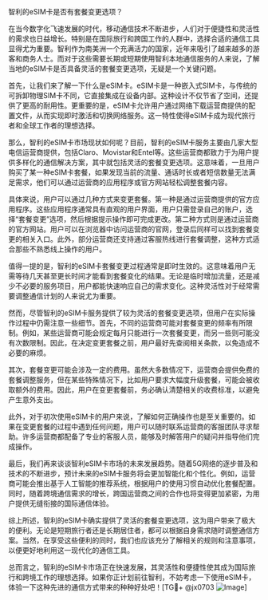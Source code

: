 智利的eSIM卡是否有套餐变更选项？

在当今数字化飞速发展的时代，移动通信技术不断进步，人们对于便捷性和灵活性的需求也日益增长。特别是在国际旅行和跨国工作的人群中，选择合适的通信工具显得尤为重要。智利作为南美洲一个充满活力的国家，近年来吸引了越来越多的游客和商务人士。而对于这些需要长期或短期使用智利本地通信服务的人来说，了解当地的eSIM卡是否具备灵活的套餐变更选项，无疑是一个关键问题。

首先，让我们来了解一下什么是eSIM卡。eSIM卡是一种嵌入式SIM卡，与传统的可拆卸物理SIM卡不同，它直接集成在设备内部。这种设计不仅节省了空间，还提供了更高的耐用性。更重要的是，eSIM卡允许用户通过网络下载运营商提供的配置文件，从而实现即时激活和切换网络服务。这一特性使得eSIM卡成为现代旅行者和全球工作者的理想选择。

那么，智利的eSIM卡市场现状如何呢？目前，智利的eSIM卡服务主要由几家大型电信运营商提供，包括Claro、Movistar和Entel等。这些运营商都致力于为用户提供多样化的通信解决方案，其中就包括灵活的套餐变更选项。这意味着，一旦用户购买了某一种eSIM卡套餐，如果发现当前的流量、通话时长或者短信数量无法满足需求，他们可以通过运营商的应用程序或官方网站轻松调整套餐内容。

具体来说，用户可以通过几种方式来变更套餐。第一种是通过运营商提供的官方应用程序。这些应用程序通常具有直观的用户界面，用户只需登录自己的账户，选择“套餐变更”选项，然后根据提示操作即可完成更改。第二种方式则是通过运营商的官方网站。用户可以在浏览器中访问运营商的官网，登录后同样可以找到套餐变更的相关入口。此外，部分运营商还支持通过客服热线进行套餐调整，这种方式适合那些不熟悉线上操作的用户。

值得一提的是，智利的eSIM卡套餐变更过程通常是即时生效的。这意味着用户无需等待几天甚至更长时间才能看到套餐变化的结果。无论是临时增加流量，还是减少不必要的服务项目，用户都能快速响应自己的需求变化。这种灵活性对于经常需要调整通信计划的人来说尤为重要。

然而，尽管智利的eSIM卡服务提供了较为灵活的套餐变更选项，但用户在实际操作过程中仍需注意一些细节。首先，不同的运营商可能对套餐变更的频率有所限制。例如，某些运营商可能会规定每月只能进行一次套餐变更，而另一些则可能没有次数限制。因此，在决定变更套餐之前，用户最好先查阅相关条款，以免造成不必要的麻烦。

其次，套餐变更可能会涉及一定的费用。虽然大多数情况下，运营商会提供免费的套餐调整服务，但在某些特殊情况下，比如用户要求大幅度升级套餐，可能会被收取额外的费用。因此，用户在变更套餐前，务必确认清楚相关的收费标准，以避免产生意外支出。

此外，对于初次使用eSIM卡的用户来说，了解如何正确操作也是至关重要的。如果在变更套餐的过程中遇到任何问题，用户可以随时联系运营商的客服团队寻求帮助。许多运营商都配备了专业的客服人员，能够及时解答用户的疑问并指导他们完成操作。

最后，我们再来谈谈智利eSIM卡市场的未来发展趋势。随着5G网络的逐步普及和技术的不断进步，预计未来的eSIM卡服务将会更加智能化和个性化。例如，运营商可能会推出基于人工智能的推荐系统，根据用户的使用习惯自动优化套餐配置。同时，随着跨境通信需求的增长，跨国运营商之间的合作也将变得更加紧密，为用户提供无缝衔接的国际通信体验。

综上所述，智利的eSIM卡确实提供了灵活的套餐变更选项，这为用户带来了极大的便利。无论是短期旅行者还是长期居住者，都可以根据自身需求随时调整通信方案。当然，在享受这些便利的同时，我们也应该充分了解相关的规则和注意事项，以便更好地利用这一现代化的通信工具。

总而言之，智利的eSIM卡市场正在快速发展，其灵活性和便捷性使其成为国际旅行和跨境工作的理想选择。如果你正计划前往智利，不妨考虑一下使用eSIM卡，体验一下这种先进的通信方式带来的种种好处吧！[TG💪+ @jx0703 ![Image](https://github.com/user-attachments/assets/dbca1d08-cadb-493c-b0ec-ad6f7a83f270)]